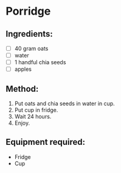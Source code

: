 # Porridge

## Ingredients:
- [ ] 40 gram oats
- [ ] water
- [ ] 1 handful chia seeds
- [ ] apples

## Method:
1. Put oats and chia seeds in water in cup.
2. Put cup in fridge.
3. Wait 24 hours.
4. Enjoy.

## Equipment required:
- Fridge
- Cup
